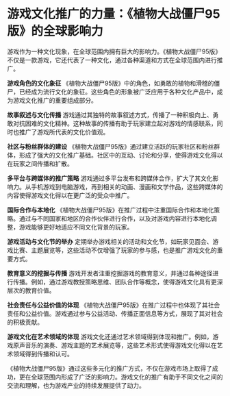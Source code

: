 # 游戏文化推广的力量：《植物大战僵尸95版》的全球影响力

游戏作为一种文化现象，在全球范围内拥有巨大的影响力。《植物大战僵尸95版》不仅是一款游戏，它还代表了一种文化，通过各种渠道和方式在全球范围内进行推广。

**游戏角色的文化象征**
《植物大战僵尸95版》中的角色，如勇敢的植物和滑稽的僵尸，已经成为流行文化的象征。这些角色的形象被广泛应用于各种文化产品中，成为游戏文化推广的重要组成部分。

**故事叙述与文化传播**
游戏通过其独特的故事叙述方式，传播了一种积极向上、勇敢对抗困难的文化精神。这种故事的传播有助于玩家建立起对游戏的情感联系，同时也推广了游戏所代表的文化价值观。

**社区与粉丝群体的建设**
《植物大战僵尸95版》通过建立活跃的玩家社区和粉丝群体，形成了强大的文化推广基础。社区中的互动、讨论和分享，使得游戏文化得以在玩家之间传播和扩散。

**多平台与跨媒体的推广策略**
游戏通过多平台发布和跨媒体合作，扩大了其文化影响力。从手机游戏到电脑游戏，再到相关的动画、漫画和文学作品，这些跨媒体的内容使得游戏文化得以在更广泛的受众中推广。

**国际合作与本地化**
《植物大战僵尸95版》在推广过程中注重国际合作和本地化策略。通过与不同国家和地区的合作伙伴进行合作，以及对游戏内容进行本地化调整，游戏能够更好地适应不同文化背景的玩家。

**游戏活动与文化节的举办**
定期举办游戏相关的活动和文化节，如玩家见面会、游戏比赛、主题展览等，这些活动不仅增强了玩家的参与感，也是推广游戏文化的重要方式。

**教育意义的挖掘与传播**
游戏开发者注重挖掘游戏的教育意义，并通过各种途径进行传播。例如，通过游戏教授策略思维、团队合作等概念，使得游戏文化具有更深层次的教育价值。

**社会责任与公益价值的体现**
《植物大战僵尸95版》在推广过程中也体现了其社会责任和公益价值。游戏通过参与公益活动、传播正面信息等方式，展现了其对社会的积极贡献。

**游戏文化在艺术领域的体现**
游戏文化还通过艺术领域得到体现和推广。例如，游戏原声音乐的演奏、游戏主题的艺术展览等，这些艺术形式使得游戏文化得以在艺术领域得到传播和认可。

《植物大战僵尸95版》通过这些多元化的推广方式，不仅在游戏市场上取得了成功，更在全球范围内形成了广泛的影响力。游戏文化的推广有助于不同文化之间的交流和理解，也为游戏产业的持续发展提供了动力。